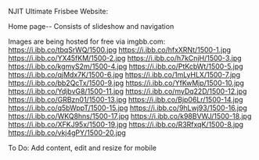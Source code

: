 NJIT Ultimate Frisbee Website:

Home page--
Consists of slideshow and navigation

Images are being hosted for free via imgbb.com:
https://i.ibb.co/tbqSrWQ/1500.jpg
https://i.ibb.co/hfxXRNt/1500-1.jpg
https://i.ibb.co/YX45fKM/1500-2.jpg
https://i.ibb.co/h7kCnjH/1500-3.jpg
https://i.ibb.co/kgmyS2m/1500-4.jpg
https://i.ibb.co/PtKcbWt/1500-5.jpg
https://i.ibb.co/qjMdx7K/1500-6.jpg
https://i.ibb.co/1mLyHLX/1500-7.jpg
https://i.ibb.co/bb2QcTx/1500-9.jpg
https://i.ibb.co/YfKwMjp/1500-10.jpg
https://i.ibb.co/YdjbvG8/1500-11.jpg
https://i.ibb.co/myDq22D/1500-12.jpg
https://i.ibb.co/GRBzn01/1500-13.jpg
https://i.ibb.co/Bjp06Lr/1500-14.jpg
https://i.ibb.co/q5bWppT/1500-15.jpg
https://i.ibb.co/9hLwj93/1500-16.jpg
https://i.ibb.co/WKQ8hns/1500-17.jpg
https://i.ibb.co/k98BVWJ/1500-18.jpg
https://i.ibb.co/XFKJ95x/1500-19.jpg
https://i.ibb.co/R3RfxqK/1500-8.jpg
https://i.ibb.co/vkj4gPY/1500-20.jpg

To Do:
Add content, edit and resize for mobile
